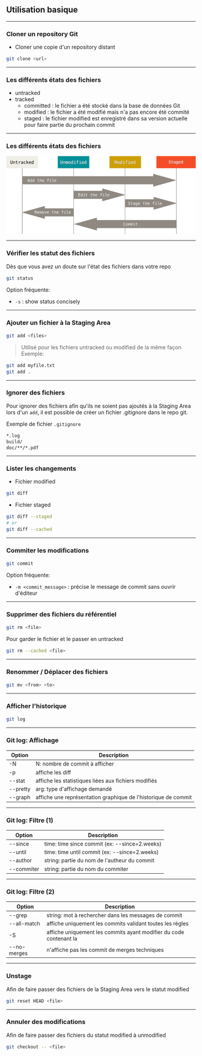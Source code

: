 ## Utilisation basique

----

### Cloner un repository Git
* Cloner une copie d'un repository distant
```bash
git clone <url>
```

----

### Les différents états des fichiers

* untracked
* tracked
  * committed : le fichier a été stocké dans la base de données Git
  * modified : le fichier a été modifié mais n'a pas encore été commité
  * staged : le fichier modified est enregistré dans sa version actuelle pour faire partie du prochain commit

----

### Les différents états des fichiers
<img src="images/lifecycle.png" style="background:none; border:none; box-shadow:none;"/>

----

### Vérifier les statut des fichiers
Dès que vous avez un doute sur l'état des fichiers dans votre repo
```bash
git status
```
Option fréquente:
  * `-s` : show status concisely

----

### Ajouter un fichier à la Staging Area
```bash
git add <files>
```
> Utilisé pour les fichiers untracked ou modified de la même façon
Exemple:
```bash
git add myfile.txt
git add .
```

----

### Ignorer des fichiers
Pour ignorer des fichiers afin qu'ils ne soient pas ajoutés à la Staging Area lors d'un `add`, il est possible de créer un fichier .gitignore dans le repo git.

Exemple de fichier `.gitignore`
```
*.log
build/
doc/**/*.pdf
```

----

### Lister les changements
* Fichier modified
```bash
git diff
```
* Fichier staged
```bash
git diff --staged
# or
git diff --cached
```

----

### Commiter les modifications
```bash
git commit
```
Option fréquente:
  * `-m <commit_message>` : précise le message de commit sans ouvrir d'éditeur

----

### Supprimer des fichiers du référentiel
```bash
git rm <file>
```
Pour garder le fichier et le passer en untracked
```bash
git rm --cached <file>
```

----

### Renommer / Déplacer des fichiers
```bash
git mv <from> <to> 
```

----

### Afficher l'historique
```bash
git log
```

----

### Git log: Affichage

Option | Description
--- | ---
-N | N: nombre de commit à afficher
-p | affiche les diff
--stat | affiche les statistiques liées aux fichiers modifiés
--pretty | arg: type d'affichage demandé
--graph | affiche une représentation graphique de l'historique de commit

----

### Git log: Filtre (1)

Option | Description
--- | ---
--since | time: time since commit (ex: --since=2.weeks)
--until | time: time until commit (ex: --since=2.weeks)
--author | string: partie du nom de l'autheur du commit
--commiter | string: partie du nom du commiter

----

### Git log: Filtre (2)

Option | Description
--- | ---
--grep | string: mot à rechercher dans les messages de commit
--all-match | affiche uniquement les commits validant toutes les règles
-S | affiche uniquement les commits ayant modifier du code contenant la <string>
--no-merges | n'affiche pas les commit de merges techniques

----

### Unstage 
Afin de faire passer des fichiers de la Staging Area vers le statut modified
```bash
git reset HEAD <file>
```

----

### Annuler des modifications
Afin de faire passer des fichiers du statut modified à unmodified
```bash
git checkout -- <file>
```

